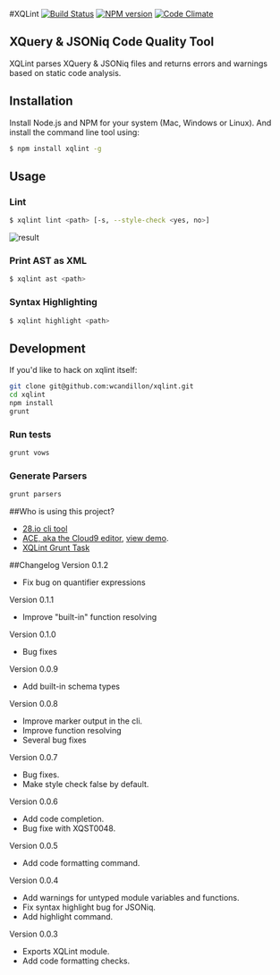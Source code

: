 #XQLint
[![Build Status](http://img.shields.io/travis/wcandillon/xqlint/master.svg?style=flat)](https://travis-ci.org/wcandillon/xqlint) [![NPM version](http://img.shields.io/npm/v/xqlint.svg?style=flat)](http://badge.fury.io/js/xqlint) [![Code Climate](http://img.shields.io/codeclimate/github/wcandillon/xqlint.svg?style=flat)](https://codeclimate.com/github/wcandillon/xqlint)

## XQuery & JSONiq Code Quality Tool

XQLint parses XQuery & JSONiq files and returns errors and warnings based on static code analysis.

## Installation

Install Node.js and NPM for your system (Mac, Windows or Linux). And install the command line tool using:

```bash
$ npm install xqlint -g
```
## Usage

### Lint

```bash
$ xqlint lint <path> [-s, --style-check <yes, no>]
```
![result](https://dl.dropboxusercontent.com/u/1487285/Screenshot%202014-04-07%2011.06.31.png)

### Print AST as XML

```bash
$ xqlint ast <path>
```

### Syntax Highlighting

```bash
$ xqlint highlight <path>
```

## Development

If you'd like to hack on xqlint itself:

```bash
git clone git@github.com:wcandillon/xqlint.git
cd xqlint
npm install
grunt
```

### Run tests

```bash
grunt vows
```

### Generate Parsers

```bash
grunt parsers
```

##Who is using this project?
* [28.io cli tool](https://github.com/28msec/28)
* [ACE, aka the Cloud9 editor](https://github.com/ajaxorg/ace), [view demo](http://try.zorba.io).
* [XQLint Grunt Task](https://github.com/wcandillon/grunt-xqlint)

##Changelog
Version 0.1.2
* Fix bug on quantifier expressions

Version 0.1.1
* Improve "built-in" function resolving

Version 0.1.0
* Bug fixes

Version 0.0.9
* Add built-in schema types

Version 0.0.8
* Improve marker output in the cli.
* Improve function resolving
* Several bug fixes

Version 0.0.7
* Bug fixes.
* Make style check false by default.

Version 0.0.6
* Add code completion.
* Bug fixe with XQST0048.

Version 0.0.5
* Add code formatting command.

Version 0.0.4
* Add warnings for untyped module variables and functions.
* Fix syntax highlight bug for JSONiq.
* Add highlight command.

Version 0.0.3
* Exports XQLint module.
* Add code formatting checks.

